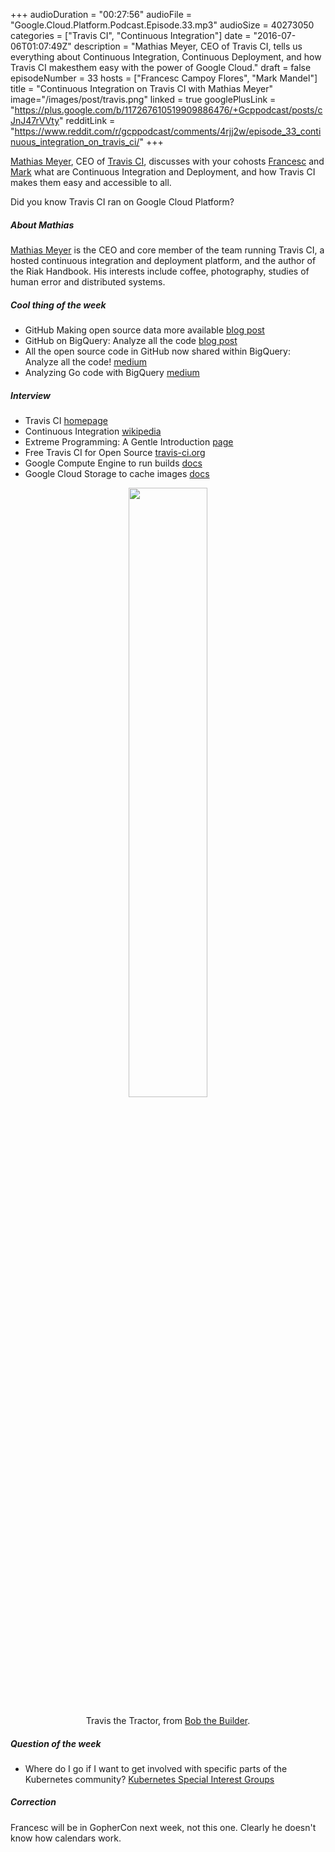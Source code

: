+++
audioDuration = "00:27:56"
audioFile = "Google.Cloud.Platform.Podcast.Episode.33.mp3"
audioSize = 40273050
categories = ["Travis CI", "Continuous Integration"]
date = "2016-07-06T01:07:49Z"
description = "Mathias Meyer, CEO of Travis CI, tells us everything about Continuous Integration, Continuous Deployment, and how Travis CI makesthem easy with the power of Google Cloud."
draft = false
episodeNumber = 33
hosts = ["Francesc Campoy Flores", "Mark Mandel"]
title = "Continuous Integration on Travis CI with Mathias Meyer"
image="/images/post/travis.png"
linked = true
googlePlusLink = "https://plus.google.com/b/117267610519909886476/+Gcppodcast/posts/cJnJ47rVVty"
redditLink = "https://www.reddit.com/r/gcppodcast/comments/4rjj2w/episode_33_continuous_integration_on_travis_ci/"
+++

[Mathias Meyer](https://twitter.com/roidrage), CEO of [Travis CI](https://travis-ci.com),
discusses with your cohosts [Francesc](https://twitter.com/francesc) and
[Mark](https://twitter.com/neurotic) what are Continuous Integration and Deployment, and
how Travis CI makes them easy and accessible to all.

Did you know Travis CI ran on Google Cloud Platform?

<!--more-->

##### About Mathias

[Mathias Meyer](https://twitter.com/roidrage) is the CEO and core member of the team running
Travis CI, a hosted continuous integration and deployment platform, and the author of the
Riak Handbook. His interests include coffee, photography, studies of human error and
distributed systems.

##### Cool thing of the week

- GitHub Making open source data more available [blog post](https://github.com/blog/2201-making-open-source-data-more-available)
- GitHub on BigQuery: Analyze all the code [blog post](http://google-opensource.blogspot.com/2016/06/github-on-bigquery-analyze-all-code.html)
- All the open source code in GitHub now shared within BigQuery: Analyze all the code! [medium](https://medium.com/@hoffa/github-on-bigquery-analyze-all-the-code-b3576fd2b150#.wts2djk7i)
- Analyzing Go code with BigQuery [medium](https://medium.com/google-cloud/analyzing-go-code-with-bigquery-485c70c3b451#.1eojh22m4)

##### Interview

- Travis CI [homepage](https://travis-ci.com)
- Continuous Integration [wikipedia](https://en.wikipedia.org/wiki/Continuous_integration)
- Extreme Programming: A Gentle Introduction [page](http://www.extremeprogramming.org/)
- Free Travis CI for Open Source [travis-ci.org](https://travis-ci.org/)
- Google Compute Engine to run builds [docs](https://cloud.google.com/compute/)
- Google Cloud Storage to cache images [docs](https://cloud.google.com/storage/)


<div style="text-align: center">
  <a href="https://travis-ci.com">
    <img src="/images/post/travis-bob.jpg" width="50%">
  </a>
  <p>Travis the Tractor, from <a href="http://www.bobthebuilder.com/en-us/">Bob the Builder</a>.</p>
</div>

##### Question of the week

- Where do I go if I want to get involved with specific parts of the Kubernetes community?
[Kubernetes Special Interest Groups](https://github.com/kubernetes/community/blob/master/README.md#special-interest-groups-sig)

##### Correction

Francesc will be in GopherCon next week, not this one. Clearly he doesn't know how calendars work.